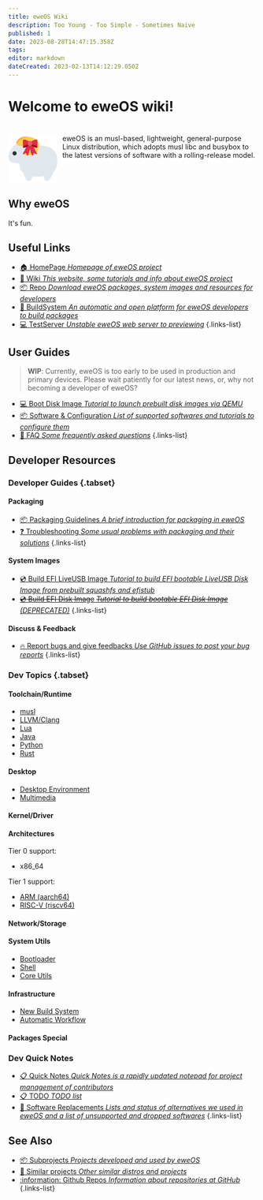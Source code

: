 ```yaml
---
title: eweOS Wiki
description: Too Young - Too Simple - Sometimes Naive
published: 1
date: 2023-08-28T14:47:15.358Z
tags: 
editor: markdown
dateCreated: 2023-02-13T14:12:29.050Z
---
```


<h1>Welcome to eweOS wiki!</h1>

<div style="display: inline-block; padding-top: 20px;">
<img src="/logo.png" alt="eweOS Logo" width="100" style="float: left; margin-right: 10px;"/>
eweOS is an musl-based, lightweight, general-purpose Linux distribution, which adopts musl libc and busybox to the latest versions of software with a rolling-release model.
</div>

## Why eweOS

It's fun.

## Useful Links

- [:house: HomePage *Homepage of eweOS project*](https://os.ewe.moe)
- [:notebook_with_decorative_cover: Wiki *This website, some tutorials and info about eweOS project*](https://os-wiki.ewe.moe)
- [:package: Repo *Download eweOS packages, system images and resources for developers*](https://os-repo.ewe.moe)
- [:hammer: BuildSystem *An automatic and open platform for eweOS developers to build packages*](https://os-build.ewe.moe)
- [:computer: TestServer *Unstable eweOS web server to previewing*](https://os-test.ewe.moe)
{.links-list}

## User Guides

> **WIP**: Currently, eweOS is too early to be used in production and primary devices. Please wait patiently for our latest news, or, why not becoming a developer of eweOS?

- [:computer: Boot Disk Image *Tutorial to launch prebuilt disk images via QEMU*](/guides/boot-diskimage)
- [:package: Software & Configuration *List of supported softwares and tutorials to configure them*](/guides/softwares)
- [:raising_hand: FAQ *Some frequently asked questions*](/guides/faq)
{.links-list}

## Developer Resources

### Developer Guides {.tabset}

#### Packaging

- [:package: Packaging Guidelines *A brief introduction for packaging in eweOS*](/dev/guide/packaging)
- [:question: Troubleshooting *Some usual problems with packaging and their solutions*](/dev/guide/troubleshooting)
{.links-list}

#### System Images

- [:cd: Build EFI LiveUSB Image *Tutorial to build EFI bootable LiveUSB Disk Image from prebuilt squashfs and efistub*](/dev/guide/build-efi-liveusb-img)
- [~~:cd: Build EFI Disk Image~~ *~~Tutorial to build bootable EFI Disk Image~~ (DEPRECATED)*](/dev/guide/build-efi-disk-img)
{.links-list}

#### Discuss & Feedback

- [:fire: Report bugs and give feedbacks *Use GitHub issues to post your bug reports*](https://github.com/eweOS/bugs/issues)
{.links-list}

### Dev Topics {.tabset}

#### Toolchain/Runtime

- [musl](/dev/topic/toolchain/musl)
- [LLVM/Clang](/dev/topic/toolchain/llvm)
- [Lua](/dev/topic/toolchain/lua)
- [Java](/dev/topic/toolchain/java)
- [Python](/dev/topic/toolchain/python)
- [Rust](/dev/topic/toolchain/rust)

#### Desktop

- [Desktop Environment](/dev/topic/desktop/desktop-env)
- [Multimedia](/dev/topic/desktop/multimedia)

#### Kernel/Driver

#### Architectures

Tier 0 support:
- x86_64

Tier 1 support:
- [ARM (aarch64)](/dev/topic/arch/arm)
- [RISC-V (riscv64)](/dev/topic/arch/riscv)

#### Network/Storage

#### System Utils

- [Bootloader](/dev/topic/sysutils/bootloader)
- [Shell](/dev/topic/sysutils/shell)
- [Core Utils](/dev/topic/sysutils/coreutils)

#### Infrastructure

- [New Build System](/dev/topic/infra/build-system)
- [Automatic Workflow](/dev/topic/infra/auto-workflow)

#### Packages Special

### Dev Quick Notes

- [:clipboard: Quick Notes *Quick Notes is a rapidly updated notepad for project management of contributors*](/dev/quick-notes)
- [:clipboard: TODO *TODO list*](/dev/todo)
- [:repeat: Software Replacements *Lists and status of alternatives we used in eweOS and a list of unsupported and dropped softwares*](/dev/replacements)
{.links-list}

## See Also

- [:package: Subprojects *Projects developed and used by eweOS*](/see-also/subprojects)
- [:busts_in_silhouette: Similar projects *Other similar distros and projects*](/see-also/similar-projects)
- [:information: Github Repos *Information about repositories at GitHub*](/see-also/github-repos)
{.links-list}